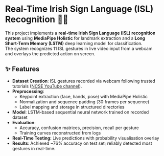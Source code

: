 # Real-Time Irish Sign Language (ISL) Recognition 🎥🤟

This project implements a **real-time Irish Sign Language (ISL) recognition system** using **MediaPipe Holistic** for landmark extraction and a **Long Short-Term Memory (LSTM)** deep learning model for classification.  
The system recognizes 11 ISL gestures in live video input from a webcam and overlays the predicted action on screen.


## ✨ Features
- **Dataset Creation**: ISL gestures recorded via webcam following trusted tutorials ([NCSE YouTube channel](https://youtu.be/hT__XVBx6to)).
- **Preprocessing**: 
  - Keypoint extraction (face, hands, pose) with MediaPipe Holistic  
  - Normalization and sequence padding (30 frames per sequence)  
  - Label mapping and storage in structured directories  
- **Model**: LSTM-based sequential neural network trained on recorded dataset  
- **Evaluation**: 
  - Accuracy, confusion matrices, precision, recall per gesture  
  - Training curves reconstructed from logs  
- **Real-Time Testing**: Live predictions with probability visualisation overlay  
- **Results**: Achieved ~76% accuracy on test set; reliably detected most gestures in real-time.  
